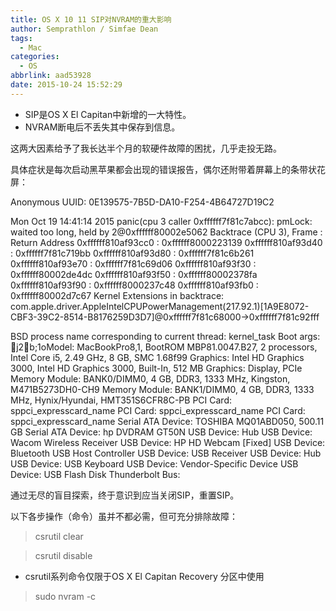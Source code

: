 ```yaml
---
title: OS X 10 11 SIP对NVRAM的重大影响
author: Semprathlon / Simfae Dean
tags:
  - Mac
categories:
  - OS
abbrlink: aad53928
date: 2015-10-24 15:52:29
---
```

- SIP是OS X El Capitan中新增的一大特性。
- NVRAM断电后不丢失其中保存到信息。

这两大因素给予了我长达半个月的软硬件故障的困扰，几乎走投无路。

具体症状是每次启动黑苹果都会出现的错误报告，偶尔还附带着屏幕上的条带状花屏：   
<!--more-->
   
Anonymous UUID:       0E139575-7B5D-DA10-F254-4B64727D19C2

Mon Oct 19 14:41:14 2015
panic(cpu 3 caller 0xffffff7f81c7abcc): pmLock: waited too long, held by 2@0xffffff80002e5062
Backtrace (CPU 3), Frame : Return Address
0xffffff810af93cc0 : 0xffffff8000223139 
0xffffff810af93d40 : 0xffffff7f81c719bb 
0xffffff810af93d80 : 0xffffff7f81c6b261 
0xffffff810af93e70 : 0xffffff7f81c69d06 
0xffffff810af93f30 : 0xffffff80002de4dc 
0xffffff810af93f50 : 0xffffff80002378fa 
0xffffff810af93f90 : 0xffffff8000237c48 
0xffffff810af93fb0 : 0xffffff80002d7c67 
      Kernel Extensions in backtrace:
         com.apple.driver.AppleIntelCPUPowerManagement(217.92.1)[1A9E8072-CBF3-39C2-8514-B8176259D3D7]@0xffffff7f81c68000->0xffffff7f81c92fff

BSD process name corresponding to current thread: kernel_task
Boot args: j2b;1oModel: MacBookPro8,1, BootROM MBP81.0047.B27, 2 processors, Intel Core i5, 2.49 GHz, 8 GB, SMC 1.68f99
Graphics: Intel HD Graphics 3000, Intel HD Graphics 3000, Built-In, 512 MB
Graphics: Display, PCIe
Memory Module: BANK0/DIMM0, 4 GB, DDR3, 1333 MHz, Kingston, M471B5273DH0-CH9
Memory Module: BANK1/DIMM0, 4 GB, DDR3, 1333 MHz, Hynix/Hyundai, HMT351S6CFR8C-PB
PCI Card: sppci_expresscard_name
PCI Card: sppci_expresscard_name
PCI Card: sppci_expresscard_name
Serial ATA Device: TOSHIBA MQ01ABD050, 500.11 GB
Serial ATA Device: hp       DVDRAM GT50N
USB Device: Hub
USB Device: Wacom Wireless Receiver
USB Device: HP HD Webcam [Fixed]
USB Device: Bluetooth USB Host Controller
USB Device: USB Receiver
USB Device: Hub
USB Device: USB Keyboard
USB Device: Vendor-Specific Device
USB Device: USB Flash Disk
Thunderbolt Bus:    


通过无尽的盲目探索，终于意识到应当关闭SIP，重置SIP。

以下各步操作（命令）虽并不都必需，但可充分排除故障：   
   
> csrutil clear   

> csrutil disable   
   
- csrutil系列命令仅限于OS X El Capitan Recovery 分区中使用

> sudo nvram -c
